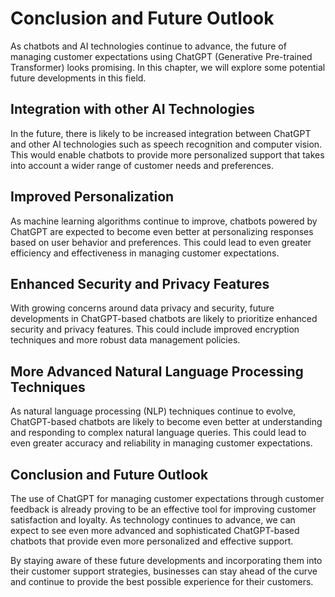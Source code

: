 Conclusion and Future Outlook
===============================================================================================

As chatbots and AI technologies continue to advance, the future of managing customer expectations using ChatGPT (Generative Pre-trained Transformer) looks promising. In this chapter, we will explore some potential future developments in this field.

Integration with other AI Technologies
--------------------------------------

In the future, there is likely to be increased integration between ChatGPT and other AI technologies such as speech recognition and computer vision. This would enable chatbots to provide more personalized support that takes into account a wider range of customer needs and preferences.

Improved Personalization
------------------------

As machine learning algorithms continue to improve, chatbots powered by ChatGPT are expected to become even better at personalizing responses based on user behavior and preferences. This could lead to even greater efficiency and effectiveness in managing customer expectations.

Enhanced Security and Privacy Features
--------------------------------------

With growing concerns around data privacy and security, future developments in ChatGPT-based chatbots are likely to prioritize enhanced security and privacy features. This could include improved encryption techniques and more robust data management policies.

More Advanced Natural Language Processing Techniques
----------------------------------------------------

As natural language processing (NLP) techniques continue to evolve, ChatGPT-based chatbots are likely to become even better at understanding and responding to complex natural language queries. This could lead to even greater accuracy and reliability in managing customer expectations.

Conclusion and Future Outlook
-----------------------------

The use of ChatGPT for managing customer expectations through customer feedback is already proving to be an effective tool for improving customer satisfaction and loyalty. As technology continues to advance, we can expect to see even more advanced and sophisticated ChatGPT-based chatbots that provide even more personalized and effective support.

By staying aware of these future developments and incorporating them into their customer support strategies, businesses can stay ahead of the curve and continue to provide the best possible experience for their customers.
